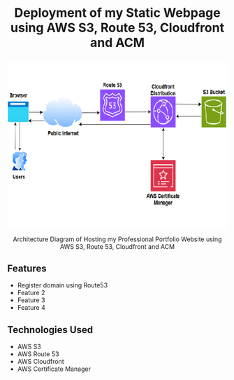 # <p align="center">Deployment of my Static Webpage using AWS S3, Route 53, Cloudfront and ACM</p>
<p align="center"><img src="https://github.com/mfaisal1990/static_website/blob/main/asset/architecture.png?raw=true"></p>
<p align="center">Architecture Diagram of Hosting my Professional Portfolio Website using AWS S3, Route 53, Cloudfront and ACM</p>

## Features

- Register domain using Route53
- Feature 2
- Feature 3
- Feature 4

## Technologies Used

- AWS S3
- AWS Route 53
- AWS Cloudfront
- AWS Certificate Manager
